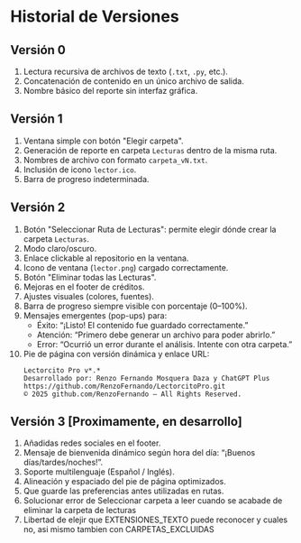# Historial de Versiones

## Versión 0
1. Lectura recursiva de archivos de texto (`.txt`, `.py`, etc.).
2. Concatenación de contenido en un único archivo de salida.
3. Nombre básico del reporte sin interfaz gráfica.

## Versión 1
1. Ventana simple con botón "Elegir carpeta".
2. Generación de reporte en carpeta `Lecturas` dentro de la misma ruta.
3. Nombres de archivo con formato `carpeta_vN.txt`.
4. Inclusión de icono `lector.ico`.
5. Barra de progreso indeterminada.

## Versión 2
1. Botón "Seleccionar Ruta de Lecturas": permite elegir dónde crear la carpeta `Lecturas`.  
2. Modo claro/oscuro.  
3. Enlace clickable al repositorio en la ventana.  
4. Icono de ventana (`lector.png`) cargado correctamente.  
5. Botón "Eliminar todas las Lecturas".  
6. Mejoras en el footer de créditos.  
7. Ajustes visuales (colores, fuentes).  
8. Barra de progreso siempre visible con porcentaje (0–100%).  
9. Mensajes emergentes (pop-ups) para:
   - Éxito: “¡Listo! El contenido fue guardado correctamente.”
   - Atención: “Primero debe generar un archivo para poder abrirlo.”
   - Error: “Ocurrió un error durante el análisis. Intente con otra carpeta.”
10. Pie de página con versión dinámica y enlace URL:
    ```
    Lectorcito Pro v*.*  
    Desarrollado por: Renzo Fernando Mosquera Daza y ChatGPT Plus  
    https://github.com/RenzoFernando/LectorcitoPro.git  
    © 2025 github.com/RenzoFernando – All Rights Reserved.
    ```

## Versión 3 [Proximamente, en desarrollo]
1. Añadidas redes sociales en el footer.  
2. Mensaje de bienvenida dinámico según hora del día: “¡Buenos días/tardes/noches!”.  
3. Soporte multilenguaje (Español / Inglés).  
4. Alineación y espaciado del pie de página optimizados.
5. Que guarde las preferencias antes utilizadas en rutas.
6. Solucionar error de Seleccionar carpeta a leer cuando se acabade de eliminar la carpeta de lecturas
7. Libertad de elejir que EXTENSIONES_TEXTO puede reconocer y cuales no, asi mismo tambien con CARPETAS_EXCLUIDAS
